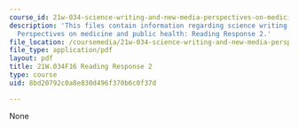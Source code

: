 ```yaml
---
course_id: 21w-034-science-writing-and-new-media-perspectives-on-medicine-and-public-health-fall-2016
description: 'This files contain information regarding science writing and new media:
  Perspectives on medicine and public health: Reading Response 2.'
file_location: /coursemedia/21w-034-science-writing-and-new-media-perspectives-on-medicine-and-public-health-fall-2016/8bd20792c0a8e830d496f370b6c0f37d_MIT21W_034F16_ReadingRes2.pdf
file_type: application/pdf
layout: pdf
title: 21W.034F16 Reading Response 2
type: course
uid: 8bd20792c0a8e830d496f370b6c0f37d

---
```

None